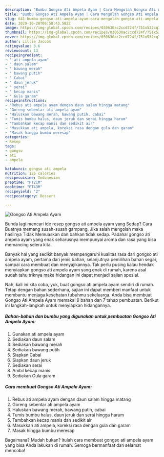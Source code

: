 ```yaml
---
description: "Bumbu Gongso Ati Ampela Ayam | Cara Mengolah Gongso Ati Ampela Ayam Yang Enak Dan Mudah"
title: "Bumbu Gongso Ati Ampela Ayam | Cara Mengolah Gongso Ati Ampela Ayam Yang Enak Dan Mudah"
slug: 641-bumbu-gongso-ati-ampela-ayam-cara-mengolah-gongso-ati-ampela-ayam-yang-enak-dan-mudah
date: 2020-10-28T06:58:43.582Z
image: https://img-global.cpcdn.com/recipes/030630ac2ccd724f/751x532cq70/gongso-ati-ampela-ayam-foto-resep-utama.jpg
thumbnail: https://img-global.cpcdn.com/recipes/030630ac2ccd724f/751x532cq70/gongso-ati-ampela-ayam-foto-resep-utama.jpg
cover: https://img-global.cpcdn.com/recipes/030630ac2ccd724f/751x532cq70/gongso-ati-ampela-ayam-foto-resep-utama.jpg
author: Lillie Jacobs
ratingvalue: 3.6
reviewcount: 13
recipeingredient:
- " ati ampela ayam"
- " daun salam"
- " bawang merah"
- " bawang putih"
- " Cabai"
- " daun jeruk"
- " serai"
- " kecap manis"
- " Gula garam"
recipeinstructions:
- "Rebus ati ampela ayam dengan daun salam hingga matang"
- "Goreng sebentar ati ampela ayam"
- "Haluskan bawang merah, bawang putih, cabai"
- "Tumis bumbu halus, daun jeruk dan serai hingga harum"
- "Tambahkan kecap manis dan sedikit air"
- "Masukkan ati ampela, koreksi rasa dengan gula dan garam"
- "Masak hingga bumbu meresap"
categories:
- Resep
tags:
- gongso
- ati
- ampela

katakunci: gongso ati ampela 
nutrition: 125 calories
recipecuisine: Indonesian
preptime: "PT21M"
cooktime: "PT43M"
recipeyield: "2"
recipecategory: Dessert

---
```



![Gongso Ati Ampela Ayam](https://img-global.cpcdn.com/recipes/030630ac2ccd724f/751x532cq70/gongso-ati-ampela-ayam-foto-resep-utama.jpg)

Bunda lagi mencari ide resep gongso ati ampela ayam yang Sedap? Cara Buatnya memang susah-susah gampang. Jika salah mengolah maka hasilnya Tidak Memuaskan dan bahkan tidak sedap. Padahal gongso ati ampela ayam yang enak seharusnya mempunyai aroma dan rasa yang bisa memancing selera kita.

Banyak hal yang sedikit banyak mempengaruhi kualitas rasa dari gongso ati ampela ayam, pertama dari jenis bahan, selanjutnya pemilihan bahan segar, sampai cara membuat dan menyajikannya. Tak perlu pusing kalau hendak menyiapkan gongso ati ampela ayam yang enak di rumah, karena asal sudah tahu triknya maka hidangan ini dapat menjadi sajian spesial.




Nah, kali ini kita coba, yuk, buat gongso ati ampela ayam sendiri di rumah. Tetap dengan bahan sederhana, sajian ini dapat memberi manfaat untuk membantu menjaga kesehatan tubuhmu sekeluarga. Anda bisa membuat Gongso Ati Ampela Ayam memakai 9 bahan dan 7 tahap pembuatan. Berikut ini langkah-langkah untuk menyiapkan hidangannya.

<!--inarticleads1-->

##### Bahan-bahan dan bumbu yang digunakan untuk pembuatan Gongso Ati Ampela Ayam:

1. Gunakan  ati ampela ayam
1. Sediakan  daun salam
1. Sediakan  bawang merah
1. Sediakan  bawang putih
1. Siapkan  Cabai
1. Siapkan  daun jeruk
1. Sediakan  serai
1. Ambil  kecap manis
1. Sediakan  Gula garam




<!--inarticleads2-->

##### Cara membuat Gongso Ati Ampela Ayam:

1. Rebus ati ampela ayam dengan daun salam hingga matang
1. Goreng sebentar ati ampela ayam
1. Haluskan bawang merah, bawang putih, cabai
1. Tumis bumbu halus, daun jeruk dan serai hingga harum
1. Tambahkan kecap manis dan sedikit air
1. Masukkan ati ampela, koreksi rasa dengan gula dan garam
1. Masak hingga bumbu meresap




Bagaimana? Mudah bukan? Itulah cara membuat gongso ati ampela ayam yang bisa Anda lakukan di rumah. Semoga bermanfaat dan selamat mencoba!
